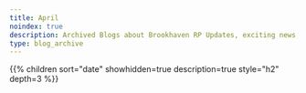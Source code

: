 ```yaml
---
title: April
noindex: true
description: Archived Blogs about Brookhaven RP Updates, exciting news, and new findings
type: blog_archive
---
```




{{% children sort="date" showhidden=true description=true style="h2"  depth=3 %}}

